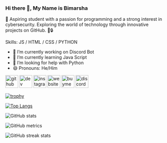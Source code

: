 ### Hi there 👋, My Name is Bimarsha
👋 Aspiring student with a passion for programming and a strong interest in cybersecurity. Exploring the world of technology through innovative projects on GitHub. 🚀🔒

Skills: JS / HTML / CSS / PYTHON

- 🔭 I’m currently working on Discord Bot 
- 🌱 I’m currently learning Java Script  
- 🤔 I’m looking for help with Python 
- 😄 Pronouns: He/Him 


[<img src='https://cdn.jsdelivr.net/npm/simple-icons@3.0.1/icons/github.svg' alt='github' height='40'>](https://github.com/Bimarsha69)  [<img src='https://cdn.jsdelivr.net/npm/simple-icons@3.0.1/icons/dev-dot-to.svg' alt='dev' height='40'>](https://dev.to/Bimarsha69)  [<img src='https://cdn.jsdelivr.net/npm/simple-icons@3.0.1/icons/instagram.svg' alt='instagram' height='40'>](https://www.instagram.com/BIMARSHAAAA/)  [<img src='https://cdn.jsdelivr.net/npm/simple-icons@3.0.1/icons/icloud.svg' alt='website' height='40'>](https://bimarshathapa.com.np)  [<img src='https://cdn.jsdelivr.net/npm/simple-icons@3.0.1/icons/buymeacoffee.svg' alt='buymeacoffee' height='40'>](https://www.buymeacoffee.com/bimarsha69)  [<img src='https://cdn.jsdelivr.net/npm/simple-icons@3.0.1/icons/discord.svg' alt='discord' height='40'>](https://discord.gg/GEDH5ThkPU)  

[![trophy](https://github-profile-trophy.vercel.app/?username=Bimarsha69)](https://github.com/ryo-ma/github-profile-trophy)

[![Top Langs](https://github-readme-stats.vercel.app/api/top-langs/?username=Bimarsha69)](https://github.com/anuraghazra/github-readme-stats)

![GitHub stats](https://github-readme-stats.vercel.app/api?username=Bimarsha69&show_icons=true&count_private=true)  

![GitHub metrics](https://metrics.lecoq.io/Bimarsha69)  

![GitHub streak stats](https://streak-stats.demolab.com/?user=Bimarsha69)  


